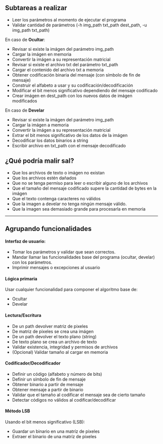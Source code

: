 ## Subtareas a realizar
- Leer los parámetros al momento de ejecutar el programa
- Validar cantidad de parámetros (-h img_path
txt_path dest_path, -u img_path txt_path)

En caso de **Ocultar**:
- Revisar si existe la imágen del parámetro img_path
- Cargar la imágen en memoria
- Convertir la imágen a su representación matricial
- Revisar si existe el archivo txt del parámetro txt_path
- Cargar el contenido del archivo txt a memoria
- Obtener codificación binaria del mensaje (con
símbolo de fin de mensaje)
- Construir el alfabeto a usar y su
codificación/decodificación
- Modificar el bit menos significativo dependiendo
del mensaje codificado
- Crear imágen en dest_path con los nuevos
datos de imágen modificados 

En caso de **Develar**
- Revisar si existe la imágen del parámetro img_path
- Cargar la imágen a memoria
- Convertir la imágen a su representación matricial
- Extrar el bit menos significativo de los datos de la imágen
- Decodificar los datos binarios a string
- Escribir archivo en txt_path con el mensaje decodificado

## ¿Qué podría malir sal?
- Que los archivos de texto o imágen no existan
- Que los archivos estén dañados
- Que no se tenga permiso para leer o escribir
alguno de los archivos
- Que el tamaño del mensaje codificado supere
la cantidad de bytes en la imágen
- Que el texto contenga caracteres no válidos
- Que la imagen a develar no tenga ningún mensaje
válido.
- Que la imagen sea demasiado grande para procesarla
en memoria

-----

## Agrupando funcionalidades

#### Interfaz de usuario:
- Tomar los parámetros y validar que sean correctos.
- Mandar llamar las funcionalidades base del programa
(ocultar, develar) con los parámetros. 
- Imprimir mensajes o excepciones al usuario

#### Lógica primaria
Usar cualquier funcionalidad para componer el algoritmo
base de:
- Ocultar
- Develar

#### Lectura/Escritura
- De un path devolver matriz de pixeles
- De matriz de pixeles se crea una imágen
- De un path devolver el texto plano (string)
- De texto plano se crea un archivo de texto
- Validar existencia, integridad y permisos de archivos
- (Opcional) Validar tamaño al cargar en memoria

#### Codificador/Decodificador
- Definir un código (alfabeto y número de bits)
- Definir un símbolo de fin de mensaje
- Obtener binario a partir de mensaje
- Obtener mensaje a partir de binario
- Validar que el tamaño al codificar el mensaje sea
de cierto tamaño
- Detectar códigos no válidos al codificar/decodificar

#### Método LSB
Usando el bit menos significativo (LSB):
- Guardar un binario en una matríz de pixeles
- Extraer el binario de una matríz de pixeles
